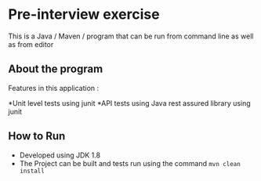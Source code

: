 
# Pre-interview exercise

This is a Java / Maven / program that can be run from command line as well as from editor

## About the program

Features in this application :

*Unit level tests using junit
*API tests using Java rest assured library using junit

## How to Run

* Developed using JDK 1.8
* The Project can be built and tests run using the command ```mvn clean install```



